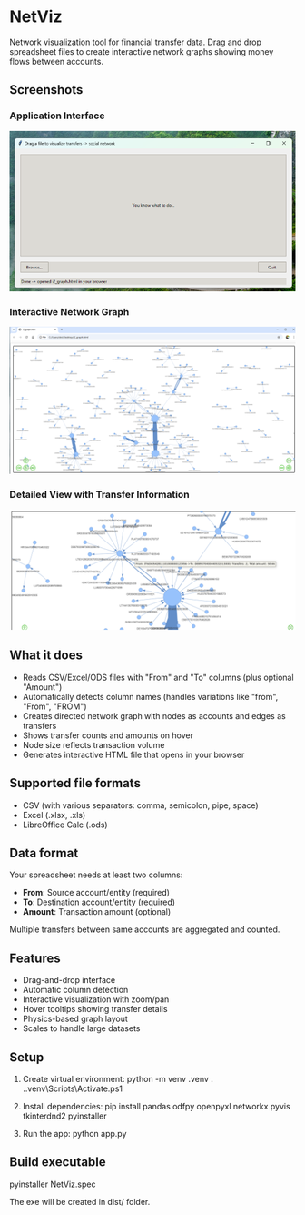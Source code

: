 # NetViz

Network visualization tool for financial transfer data. Drag and drop spreadsheet files to create interactive network graphs showing money flows between accounts.

## Screenshots

### Application Interface
![Application Interface](screenshots/app-interface.png)

### Interactive Network Graph
![Network Graph](screenshots/network-graph.png)

### Detailed View with Transfer Information
![Graph Details](screenshots/graph-details.png)

## What it does
- Reads CSV/Excel/ODS files with "From" and "To" columns (plus optional "Amount")
- Automatically detects column names (handles variations like "from", "From", "FROM")
- Creates directed network graph with nodes as accounts and edges as transfers
- Shows transfer counts and amounts on hover
- Node size reflects transaction volume
- Generates interactive HTML file that opens in your browser

## Supported file formats
- CSV (with various separators: comma, semicolon, pipe, space)
- Excel (.xlsx, .xls)
- LibreOffice Calc (.ods)

## Data format
Your spreadsheet needs at least two columns:
- **From**: Source account/entity (required)
- **To**: Destination account/entity (required) 
- **Amount**: Transaction amount (optional)

Multiple transfers between same accounts are aggregated and counted.

## Features
- Drag-and-drop interface
- Automatic column detection
- Interactive visualization with zoom/pan
- Hover tooltips showing transfer details
- Physics-based graph layout
- Scales to handle large datasets

## Setup
1. Create virtual environment:
   python -m venv .venv
   . .\.venv\Scripts\Activate.ps1

2. Install dependencies:
   pip install pandas odfpy openpyxl networkx pyvis tkinterdnd2 pyinstaller

3. Run the app:
   python app.py

## Build executable
pyinstaller NetViz.spec

The exe will be created in dist/ folder.
